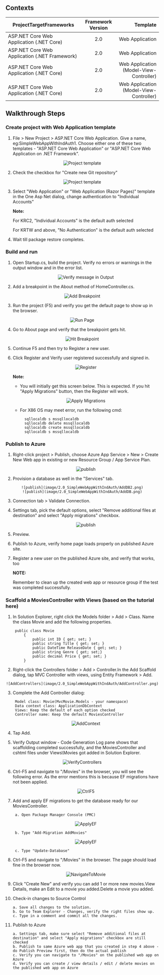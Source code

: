 
## Contexts
|ProjectTargetFrameworks|Framework Version| Template |
| ------------- |:-------------:| -----:|
| ASP.NET Core Web Application (.NET Core)|2.0|Web Application|
| ASP.NET Core Web Application (.NET Framework)|2.0| Web Application|
| ASP.NET Core Web Application (.NET Core) |2.0|Web Application (Model-View-Controller)|
| ASP.NET Core Web Application (.NET Core) |2.0|Web Application (Model-View-Controller)|

## Walkthrough Steps

### Create project with Web Application template 

1. File > New Project > ASP.NET Core Web Application. Give a name, eg:SimpleWebAppWithIndAuth1.
Choose either one of these two templates - "ASP.NET Core Web Application" or "ASP.NET Core Web Application on .NET Framework".

<div align=center>

![Project template](image/2.0_SimpleWebAppWithIndAuth/tp1.png)

</div>

2. Check the checkbox for "Create new Git repository"

<div align=center>

![Project template](image/2.0_SimpleWebAppWithIndAuth/CreateNewGit.png)

</div>

3. Select "Web Application" or "Web Application (Razor Pages)" template in the One Asp Net dialog, change authentication to "Individual Accounts"

	**Note:** 

	For KRC2, "Individual Accounts" is the default auth selected

	For KRTW and above, "No Authentication" is the default auth selected

4. Wait till package restore completes.
			
### Build and run 

1. Open Startup.cs, build the project. Verify no errors or warnings in the output window and in the error list.

	<div align=center>

	![Verify message in Output](image/2.0_SimpleWebAppWithIndAuth/NoError.png)

	</div>

2. Add a breakpoint in the About method of HomeController.cs.

<div align=center>

![Add Breakpoint](image/2.0_SimpleWebAppWithIndAuth/AddBreakpoint.png)	 

</div>

3. Run the project (F5) and verify you get the default page to show up in the browser.

<div align=center>

![Run Page](image/2.0_SimpleWebAppWithIndAuth/HomePage.png)	

</div>

4. Go to About page and verify that the breakpoint gets hit.

<div align=center>

![Hit Breakpoint](image/2.0_SimpleWebAppWithIndAuth/HitBP.png)	

</div>

5. Continue F5 and then try to Register a new user.
			
6. Click Register and Verify user registered successfully and signed in.

	<div align=center>

	![Register](image/2.0_SimpleWebAppWithIndAuth/Register.png)	
	
	</div>

	**Note:**

	* You will initially get this screen below. This is expected. If you hit "Apply Migrations" button, then the Register will work.

	<div align=center>

	![Apply Migrations](image/2.0_SimpleWebAppWithIndAuth/AddMigrations.png)

	</div>

	* For X86 OS may meet error, run the following cmd:

			sqllocaldb s mssqllocaldb 
			sqllocaldb delete mssqllocaldb 
			sqllocaldb create mssqllocaldb 
			sqllocaldb s mssqllocaldb 

### Publish to Azure

1. Right-click project > Publish, choose Azure App Service > New > Create New Web app in existing or new Resource Group / App Service Plan.

	<div align=center>

	![publish](image/2.0_SimpleWebAppWithIndAuth/NewAzureWebApp.png)
	
	</div>

2. Provision a database as well in the "Services" tab.

<div align=center>

	![publish](image/2.0_SimpleWebAppWithIndAuth/AddDB2.png)
	![publish](image/2.0_SimpleWebAppWithIndAuth/AddDB.png)

</div>

3. Connection tab > Validate Connection.

4. Settings tab, pick the default options, select "Remove additional files at destination" and select "Apply migrations" checkbox.

	<div align=center>

	![publish](image/2.0_SimpleWebAppWithIndAuth/PublishSettings.png)

	</div>

5. Preview.

6. Publish to Azure, verify home page loads properly on published Azure site.

7. Register a new user on the published Azure site, and verify that works, too
	
	**NOTE:**
	
	Remember to clean up the created web app or resource group if the test was completed successfully.
	
### Scaffold a MoviesController with Views (based on the tutorial here)

1. In Solution Explorer, right click the Models folder > Add > Class. Name the class Movie and add the following properties.
			
		public class Movie
			{
				public int ID { get; set; }
				public string Title { get; set; }
				public DateTime ReleaseDate { get; set; }
				public string Genre { get; set;}
				public decimal Price { get; set; }
			}

2. Right-click the Controllers folder > Add > Controller.In the Add Scaffold dialog, tap MVC Controller with views, using Entity Framework > Add.
	
<div align=center>

	![AddControllers](image/2.0_SimpleWebAppWithIndAuth/AddController.png)

</div>

3. Complete the Add Controller dialog:
		
		Model class: Movie(MvcMovie.Models - your namespace) 
		Data context class: ApplicationDbContext 
		Views: Keep the default of each option checked
		Controller name: Keep the default MoviesController
		
	<div align=center>

	![AddContext](image/2.0_SimpleWebAppWithIndAuth/AddContext.png)

	</div>


4. Tap Add.

5. Verify Output window - Code Generation Log pane shows that scaffolding completed successfully, and the MoviesController and cshtml files under Views\Movies got added in Solution Explorer.

<div align=center>

![VerifyControllers](image/2.0_SimpleWebAppWithIndAuth/verify.png)

</div>
	

6. Ctrl-F5 and navigate to "/Movies" in the browser, you will see the following error. As the error mentions this is because EF migrations have not been applied.
			
	<div align=center>

	![CtrlF5](image/2.0_SimpleWebAppWithIndAuth/ctrfF5.png)

	</div>

7. Add and apply EF migrations to get the database ready for our MoviesController.
	
		a. Open Package Manager Console (PMC)

	<div align=center>

	![ApplyEF](image/2.0_SimpleWebAppWithIndAuth/applyEF.png)

	</div>

		b. Type "Add-Migration AddMovies"

	<div align=center>

	![ApplyEF](image/2.0_SimpleWebAppWithIndAuth/applyef2.png)

	</div>

		c. Type "Update-Database"
		
8. Ctrl-F5 and navigate to "/Movies" in the browser. The page should load fine in the browser now.
			
	<div align=center>

	![NavigateToMovie](image/2.0_SimpleWebAppWithIndAuth/naviagetoMovies.png)

	</div>

9. Click "Create New" and verify you can add 1 or more new movies.View Details, make an Edit to a movie you added.Delete a movie you added.

10. Check-in changes to Source Control
		
		a. Save all changes to the solution.
		b. Go to Team Explorer - Changes, verify the right files show up. 
		c. Type in a comment and commit all the changes.
		
11. Publish to Azure
		
		a. Settings tab, make sure select "Remove additional files at destination" and select "Apply migrations" checkbox are still checked
		b. Publish to same Azure web app that you created in step 4 above - do Publish Preview first, then do the actual publish
		c. Verify you can navigate to "/Movies" on the published web app on Azure
		d. Verify you can create / view details / edit / delete movies on the published web app on Azure
